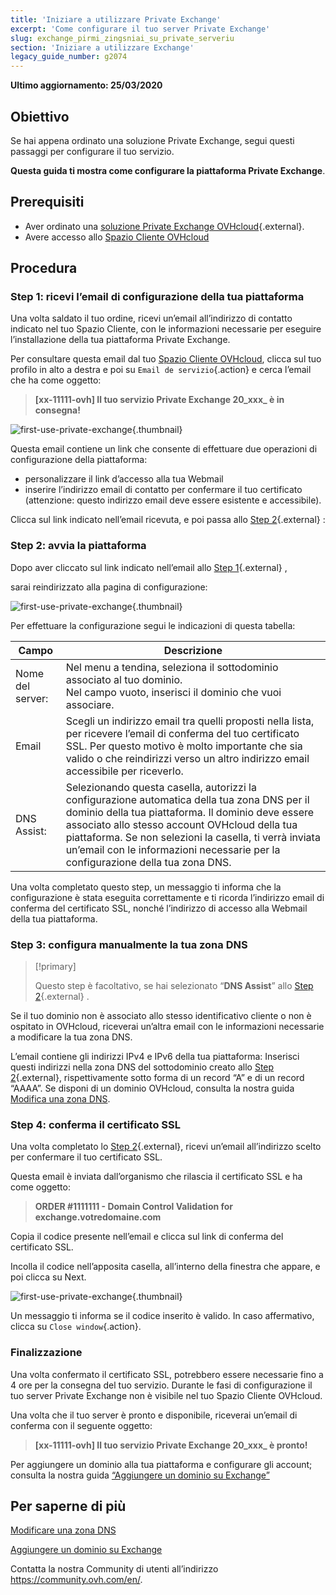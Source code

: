 ```yaml
---
title: 'Iniziare a utilizzare Private Exchange'
excerpt: 'Come configurare il tuo server Private Exchange'
slug: exchange_pirmi_zingsniai_su_private_serveriu
section: 'Iniziare a utilizzare Exchange'
legacy_guide_number: g2074
---
```


**Ultimo aggiornamento: 25/03/2020**

## Obiettivo

Se hai appena ordinato una soluzione Private Exchange, segui questi passaggi per configurare il tuo servizio.

**Questa guida ti mostra come configurare la piattaforma Private Exchange**.

## Prerequisiti

- Aver ordinato una [soluzione Private Exchange OVHcloud](https://www.ovhcloud.com/it/emails/private-exchange/){.external}.
- Avere accesso allo [Spazio Cliente OVHcloud](https://www.ovh.com/auth/?action=gotomanager&from=https://www.ovh.it/&ovhSubsidiary=it)

## Procedura

### Step 1: ricevi l’email di configurazione della tua piattaforma

Una volta saldato il tuo ordine, ricevi un’email all’indirizzo di contatto indicato nel tuo Spazio Cliente, con le informazioni necessarie per eseguire l’installazione della tua piattaforma Private Exchange. 

Per consultare questa email dal tuo [Spazio Cliente OVHcloud](https://www.ovh.com/auth/?action=gotomanager&from=https://www.ovh.it/&ovhSubsidiary=it), clicca sul tuo profilo in alto a destra e poi su `Email de servizio`{.action} e cerca l’email che ha come oggetto:

> **[xx-11111-ovh] Il tuo servizio Private Exchange 20_xxx_ è in consegna!**


![first-use-private-exchange](images/first-use-private-exchange-01.png){.thumbnail}

Questa email contiene un link che consente di effettuare due operazioni di configurazione della piattaforma:

- personalizzare il link d’accesso alla tua Webmail
- inserire l’indirizzo email di contatto per confermare il tuo certificato (attenzione: questo indirizzo email deve essere esistente e accessibile).

Clicca sul link indicato nell’email ricevuta, e poi passa allo [Step 2](./#step-2-avvia-la-piattaforma){.external} :

### Step 2: avvia la piattaforma

Dopo aver cliccato sul link indicato nell’email allo [Step 1](./#step-1-ricevi-lemail-di-configurazione-della-tua-piattaforma){.external} , 

sarai reindirizzato alla pagina di configurazione:

![first-use-private-exchange](images/first-use-private-exchange-02.png){.thumbnail}

Per effettuare la configurazione segui le indicazioni di questa tabella:

| Campo          	| Descrizione                                                                                                                                                                                                                             	|
|----------------------	|-----------------------------------------------------------------------------------------------------------------------------------------------------------------------------------------------------------------------------------------	|
| Nome del server: 	| Nel menu a tendina, seleziona il sottodominio associato al tuo dominio. <br> Nel campo vuoto, inserisci il dominio che vuoi associare.                                                                   	|
| Email               	| Scegli un indirizzo email tra quelli proposti nella lista, per ricevere l’email di conferma del tuo certificato SSL. Per questo motivo è molto importante che sia valido o che reindirizzi verso un altro indirizzo email accessibile per riceverlo.
| DNS Assist:           	| Selezionando questa casella, autorizzi la configurazione automatica della tua zona DNS per il dominio della tua piattaforma. Il dominio deve essere associato allo stesso account OVHcloud della tua piattaforma. Se non selezioni la casella, ti verrà inviata un’email con le informazioni necessarie per la configurazione della tua zona DNS. 	|

Una volta completato questo step, un messaggio ti informa che la configurazione è stata eseguita correttamente e ti ricorda l’indirizzo email di conferma del certificato SSL, nonché l’indirizzo di accesso alla Webmail della tua piattaforma.

### Step 3: configura manualmente la tua zona DNS

> [!primary]
>
> Questo step è facoltativo, se hai selezionato “**DNS Assist**” allo [Step 2](./#step-2-avvia-la-piattaforma){.external}  .
> 

Se il tuo dominio non è associato allo stesso identificativo cliente o non è ospitato in OVHcloud, riceverai un’altra email con le informazioni necessarie a modificare la tua zona DNS.

L’email contiene gli indirizzi IPv4 e IPv6 della tua piattaforma: Inserisci questi indirizzi nella zona DNS del sottodominio creato allo [Step 2](./#step-2-avvia-la-piattaforma){.external}, rispettivamente sotto forma di un record “A” e di un record “AAAA”. Se disponi di un dominio OVHcloud, consulta la nostra guida [Modifica una zona DNS](https://docs.ovh.com/it/domains/web_hosting_modifica_la_tua_zona_dns/).



### Step 4: conferma il certificato SSL

Una volta completato lo [Step 2](./#step-2-avvia-la-piattaforma){.external}, ricevi un’email all’indirizzo scelto per confermare il tuo certificato SSL.

Questa email è inviata dall’organismo che rilascia il certificato SSL e ha come oggetto:

> **ORDER #1111111 - Domain Control Validation for exchange.votredomaine.com**

Copia il codice presente nell’email e clicca sul link di conferma del certificato SSL.

Incolla il codice nell’apposita casella, all’interno della finestra che appare, e poi clicca su Next.

![first-use-private-exchange](images/first-use-private-exchange-03.png){.thumbnail}

Un messaggio ti informa se il codice inserito è valido. In caso affermativo, clicca su `Close window`{.action}.

### Finalizzazione

Una volta confermato il certificato SSL, potrebbero essere necessarie fino a 4 ore per la consegna del tuo servizio. Durante le fasi di configurazione il tuo server Private Exchange non è visibile nel tuo Spazio Cliente OVHcloud.

Una volta che il tuo server è pronto e disponibile, riceverai un’email di conferma con il seguente oggetto:

> **[xx-11111-ovh] Il tuo servizio Private Exchange 20_xxx_ è pronto!**

Per aggiungere un dominio alla tua piattaforma e configurare gli account; consulta la nostra guida [“Aggiungere un dominio su Exchange”](../aggiungere-dominio-su-exchange/) 

## Per saperne di più

[Modificare una zona DNS](https://docs.ovh.com/it/domains/web_hosting_modifica_la_tua_zona_dns/)

[Aggiungere un dominio su Exchange](../aggiungere-dominio-su-exchange/) 

Contatta la nostra Community di utenti all’indirizzo <https://community.ovh.com/en/>.
